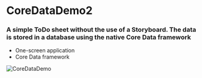 # CoreDataDemo2
### A simple ToDo sheet without the use of a Storyboard. The data is stored in a database using the native Core Data framework
* One-screen application
* Core Data framework

![CoreDataDemo](https://user-images.githubusercontent.com/100304243/160435802-4b5be17e-d2ac-419e-baa9-e1390d5b76e9.png)
